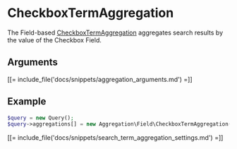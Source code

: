 # CheckboxTermAggregation

The Field-based [CheckboxTermAggregation](../../api/php_api/php_api_reference/classes/Ibexa-Contracts-Core-Repository-Values-Content-Query-Aggregation-Field-CheckboxTermAggregation.html) aggregates search results by the value of the Checkbox Field.

## Arguments

[[= include_file('docs/snippets/aggregation_arguments.md') =]]

## Example

``` php
$query = new Query();
$query->aggregations[] = new Aggregation\Field\CheckboxTermAggregation('checkbox', 'article', 'enable_comments');
```

[[= include_file('docs/snippets/search_term_aggregation_settings.md') =]]
